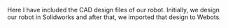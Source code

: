 Here I have included the CAD design files of our robot. Initially, we design our robot in Solidworks and after that, we imported that design to Webots.
